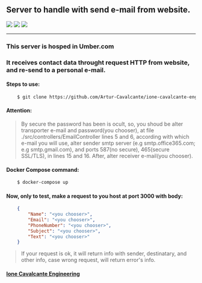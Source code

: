 ## Server to handle with send e-mail from website.

<div >
   <img src="https://img.shields.io/badge/dynamic/json?color=yellow&label=Cors&prefix=v&query=dependencies.cors&url=https%3A%2F%2Fraw.githubusercontent.com%2FArtur-Cavalcante%2Fionecavalcante-engineering-server%2Fmaster%2Fpackage.json">
   
   <img src="https://img.shields.io/badge/dynamic/json?color=blue&label=Express&prefix=v&query=dependencies.express&url=https%3A%2F%2Fraw.githubusercontent.com%2FArtur-Cavalcante%2Fionecavalcante-engineering-server%2Fmaster%2Fpackage.json">
   
   <img src="https://img.shields.io/badge/dynamic/json?color=blueviolet&label=Nodemailer&prefix=v&query=dependencies.nodemailer&url=https%3A%2F%2Fraw.githubusercontent.com%2FArtur-Cavalcante%2Fionecavalcante-engineering-server%2Fmaster%2Fpackage.json">
</div>

---
### This server is hosped in Umber.com
### It receives contact data throught request HTTP from website, and re-send to a personal e-mail.  

#### Steps to use:

```bash
	$ git clone https://github.com/Artur-Cavalcante/ione-cavalcante-engineering-server
```

#### Attention:
> By secure the password has been is ocult, so, you shoud be alter transporter e-mail and password(you chooser), at file ./src/controllers/EmailController lines 5 and 6, according with which e-mail you will use, alter sender smtp server (e.g smtp.office365.com; e.g smtp.gmail.com), and ports 587(no secure), 465(secure SSL/TLS), in lines 15 and 16. After, alter receiver e-mail(you chooser).    

#### Docker Compose command:

```bash
	$ docker-compose up
```

#### Now, only to test, make a request to you host at port 3000 with body:
```JSON
	{
		"Name": "<you chooser>",
		"Email": "<you chooser>",
		"PhoneNumber": "<you chooser>",
		"Subject": "<you chooser>",
		"Text": "<you chooser>"
	}
```

> If your request is ok, it will return info with sender, destinatary, and other info, case wrong request, will return error's info. 

#### [Ione Cavalcante Engineering](https://ionecavalcanteengenharia.com.br)

